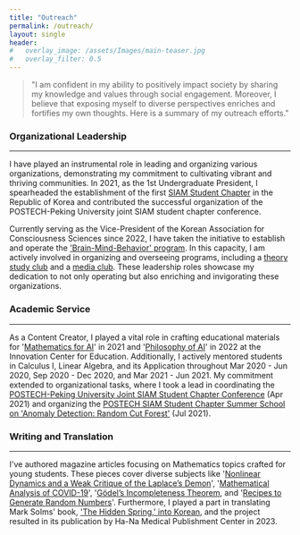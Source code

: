 ```yaml
---
title: "Outreach"
permalink: /outreach/
layout: single
header:
#   overlay_image: /assets/Images/main-teaser.jpg
#   overlay_filter: 0.5
---
```


> "I am confident in my ability to positively impact society by sharing my knowledge and values through social engagement. Moreover, I believe that exposing myself to diverse perspectives enriches and fortifies my own thoughts. Here is a summary of my outreach efforts."

### Organizational Leadership

---

I have played an instrumental role in leading and organizing various organizations, demonstrating my commitment to cultivating vibrant and thriving communities. In 2021, as the 1st Undergraduate President, I spearheaded the establishment of the first [SIAM Student Chapter](https://minds.postech.ac.kr/postechstudentchapter/) in the Republic of Korea and contributed the successful organization of the POSTECH-Peking University joint SIAM student chapter conference.

Currently serving as the Vice-President of the Korean Association for Consciousness Sciences since 2022, I have taken the initiative to establish and operate the ['Brain-Mind-Behavior' program](https://leadohyeon.notion.site/6526475120dd4f4583fb55fb7b5e71ef?pvs=4). In this capacity, I am actively involved in organizing and overseeing programs, including a [theory study club](https://youtube.com/playlist?list=PLBan6Afp0tlTxmfm83MkMnW1vOt1k3Ic2&si=nxtGxp3m5ZXzfkKn) and a [media club](https://youtube.com/playlist?list=PLBan6Afp0tlTPZ_bE8VyHzyCy4EVRFv4b&si=Azf6sgAu3-oAnZKS). These leadership roles showcase my dedication to not only operating but also enriching and invigorating these organizations.

### Academic Service

---

As a Content Creator, I played a vital role in crafting educational materials for '[Mathematics for AI](https://youtube.com/playlist?list=PLfWS6_PaCSutSAC7Vu8VHS2uc594cQigv&si=PUY67hIfze3kvEeO)' in 2021 and '[Philosophy of AI](https://youtube.com/playlist?list=PLfWS6_PaCSusXxpOxUSs6ONTln3pHWALy&si=xhr-Y8JY3Y6_xmuw)' in 2022 at the Innovation Center for Education. Additionally, I actively mentored students in Calculus I, Linear Algebra, and its Application throughout Mar 2020 - Jun 2020, Sep 2020 - Dec 2020, and Mar 2021 - Jun 2021. My commitment extended to organizational tasks, where I took a lead in coordinating the [POSTECH-Peking University Joint SIAM Student Chapter Conference](https://minds.postech.ac.kr/conference-workshop/postech-peking-joint-siam-student-chapter-conference-2021/) (Apr 2021) and organizing the [POSTECH SIAM Student Chapter Summer School on 'Anomaly Detection: Random Cut Forest'](https://minds.postech.ac.kr/postechstudentchapter/summerschool2021/) (Jul 2021).

### Writing and Translation

---

I've authored magazine articles focusing on Mathematics topics crafted for young students. These pieces cover diverse subjects like '[Nonlinear Dynamics and a Weak Critique of the Laplace’s Demon](https://issuu.com/postech-admission/docs/2019_postechian_winter-_17mb_/78)', '[Mathematical Analysis of COVID-19](https://issuu.com/postech-admission/docs/2020_postechian_spring__17mb_/78)', '[Gödel’s Incompleteness Theorem](https://issuu.com/postech-admission/docs/2020_postechian_summer__22mb_/76), and '[Recipes to Generate Random Numbers](https://issuu.com/postech-admission/docs/2020_postechian_autumn__21mb_.pdf/80)'. Furthermore, I played a part in translating Mark Solms' book, ['The Hidden Spring,' into Korean](https://www.amazon.com/Hidden-Spring-Journey-Source-Consciousness/dp/0393542017), and the project resulted in its publication by Ha-Na Medical Publishment Center in 2023.
